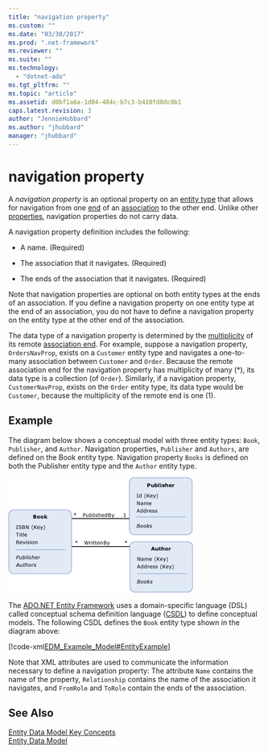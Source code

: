 ```yaml
---
title: "navigation property"
ms.custom: ""
ms.date: "03/30/2017"
ms.prod: ".net-framework"
ms.reviewer: ""
ms.suite: ""
ms.technology: 
  - "dotnet-ado"
ms.tgt_pltfrm: ""
ms.topic: "article"
ms.assetid: d0bf1a6a-1d84-484c-b7c3-b410fd8dc0b1
caps.latest.revision: 3
author: "JennieHubbard"
ms.author: "jhubbard"
manager: "jhubbard"
---
```

# navigation property
A *navigation property* is an optional property on an [entity type](../../../../docs/framework/data/adonet/entity-type.md) that allows for navigation from one [end](../../../../docs/framework/data/adonet/association-end.md) of an [association](../../../../docs/framework/data/adonet/association-type.md) to the other end. Unlike other [properties](../../../../docs/framework/data/adonet/property.md), navigation properties do not carry data.  
  
 A navigation property definition includes the following:  
  
-   A name. (Required)  
  
-   The association that it navigates. (Required)  
  
-   The ends of the association that it navigates. (Required)  
  
 Note that navigation properties are optional on both entity types at the ends of an association. If you define a navigation property on one entity type at the end of an association, you do not have to define a navigation property on the entity type at the other end of the association.  
  
 The data type of a navigation property is determined by the [multiplicity](../../../../docs/framework/data/adonet/association-end-multiplicity.md) of its remote [association end](../../../../docs/framework/data/adonet/association-end.md). For example, suppose a navigation property, `OrdersNavProp`, exists on a `Customer` entity type and navigates a one-to-many association between `Customer` and `Order`. Because the remote association end for the navigation property has multiplicity of many (*), its data type is a collection (of `Order`). Similarly, if a navigation property, `CustomerNavProp`, exists on the `Order` entity type, its data type would be `Customer`, because the multiplicity of the remote end is one (1).  
  
## Example  
 The diagram below shows a conceptual model with three entity types: `Book`, `Publisher`, and `Author`. Navigation properties, `Publisher` and `Authors`, are defined on the Book entity type. Navigation property `Books` is defined on both the Publisher entity type and the `Author` entity type.  
  
 ![Model with Navigation Properties](../../../../docs/framework/data/adonet/media/modelwithnavprops.gif "ModelWithNavProps")  
  
 The [ADO.NET Entity Framework](../../../../docs/framework/data/adonet/ef/index.md) uses a domain-specific language (DSL) called conceptual schema definition language ([CSDL](../../../../docs/framework/data/adonet/ef/language-reference/csdl-specification.md)) to define conceptual models. The following CSDL defines the `Book` entity type shown in the diagram above:  
  
 [!code-xml[EDM_Example_Model#EntityExample](../../../../samples/snippets/xml/VS_Snippets_Data/edm_example_model/xml/books.edmx#entityexample)]  
  
 Note that XML attributes are used to communicate the information necessary to define a navigation property: The attribute `Name` contains the name of the property, `Relationship` contains the name of the association it navigates, and `FromRole` and `ToRole` contain the ends of the association.  
  
## See Also  
 [Entity Data Model Key Concepts](../../../../docs/framework/data/adonet/entity-data-model-key-concepts.md)   
 [Entity Data Model](../../../../docs/framework/data/adonet/entity-data-model.md)
